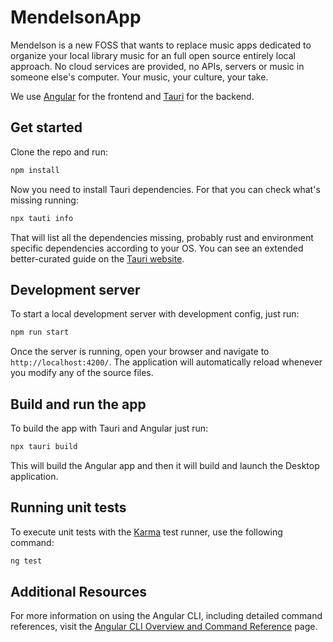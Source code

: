 # MendelsonApp

Mendelson is a new FOSS that wants to replace music apps dedicated to organize your local library music for an full open source entirely local approach. No cloud services are provided, no APIs, servers or music in someone else's computer. Your music, your culture, your take.

We use [Angular](https://angular.dev/) for the frontend and [Tauri](https://v2.tauri.app/) for the backend.

## Get started

Clone the repo and run:

```bash
npm install
```

Now you need to install Tauri dependencies. For that you can check what's missing running:

```bash
npx tauti info
```

That will list all the dependencies missing, probably rust and environment specific dependencies according to your OS. You can see an extended better-curated guide on the [Tauri website](https://v2.tauri.app/start/prerequisites/).

## Development server

To start a local development server with development config, just run:

```bash
npm run start
```

Once the server is running, open your browser and navigate to `http://localhost:4200/`. The application will automatically reload whenever you modify any of the source files.

## Build and run the app

To build the app with Tauri and Angular just run:

```bash
npx tauri build
```

This will build the Angular app and then it will build and launch the Desktop application.

## Running unit tests

To execute unit tests with the [Karma](https://karma-runner.github.io) test runner, use the following command:

```bash
ng test
```

## Additional Resources

For more information on using the Angular CLI, including detailed command references, visit the [Angular CLI Overview and Command Reference](https://angular.dev/tools/cli) page.
